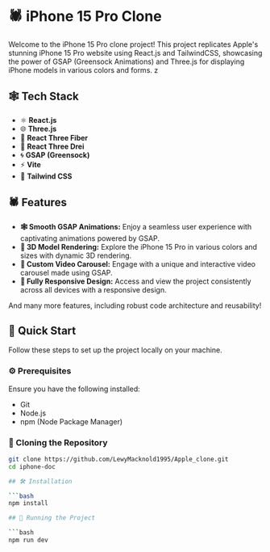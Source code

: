 # 🕷️ iPhone 15 Pro Clone

Welcome to the iPhone 15 Pro clone project! This project replicates Apple's stunning iPhone 15 Pro website using React.js and TailwindCSS, showcasing the power of GSAP (Greensock Animations) and Three.js for displaying iPhone models in various colors and forms.
z
## 🕸️ Tech Stack

- ⚛️ **React.js**
- 🌐 **Three.js**
- 📐 **React Three Fiber**
- 🎨 **React Three Drei**
- 🌀 **GSAP (Greensock)**
- ⚡ **Vite**
- 💨 **Tailwind CSS**

## 🕷️ Features

- **🕸️ Smooth GSAP Animations:** Enjoy a seamless user experience with captivating animations powered by GSAP.
- **🎨 3D Model Rendering:** Explore the iPhone 15 Pro in various colors and sizes with dynamic 3D rendering.
- **🎥 Custom Video Carousel:** Engage with a unique and interactive video carousel made using GSAP.
- **📱 Fully Responsive Design:** Access and view the project consistently across all devices with a responsive design.

And many more features, including robust code architecture and reusability!

## 🤖 Quick Start

Follow these steps to set up the project locally on your machine.

### ⚙️ Prerequisites

Ensure you have the following installed:

- Git
- Node.js
- npm (Node Package Manager)

### 📂 Cloning the Repository

```bash
git clone https://github.com/LewyMacknold1995/Apple_clone.git
cd iphone-doc

## 🛠️ Installation

```bash
npm install

## 🚀 Running the Project

```bash
npm run dev



